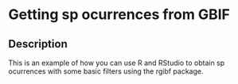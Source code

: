<h1>Getting sp ocurrences from GBIF</h1>


<h2>Description</h2>
This is an example of how you can use R and RStudio to obtain sp ocurrences with some basic filters using the rgibf package. 

